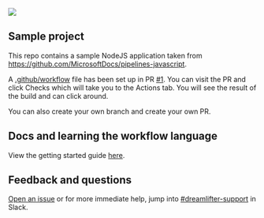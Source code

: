 ![](https://github.com/thejoebourneidentity/demo/workflows/CI/badge.svg)

## Sample project
This repo contains a sample NodeJS application taken from https://github.com/MicrosoftDocs/pipelines-javascript.

A [.github/workflow][workflow-file] file has been set up in PR [#1][pr-1]. You can visit the PR and click Checks which will take you to the Actions tab.
You will see the result of the build and can click around.

You can also create your own branch and create your own PR.

## Docs and learning the workflow language
View the getting started guide [here][docs].

## Feedback and questions
[Open an issue][open-issue] or for more immediate help, jump into [#dreamlifter-support][dreamlifter-support-slack] in Slack.

[open-issue]: https://github.com/github/dreamlifter-dogfooding/issues/new/choose
[dreamlifter-support-slack]: https://github.slack.com/messages/CKTM6TUMV
[workflow-file]: https://github.com/github/dreamlifter-playground/blob/master/.github/workflows/workflow.yml
[pr-1]: https://github.com/github/dreamlifter-playground/pull/1
[docs]: https://github.com/github/dreamlifter-dogfooding/blob/master/docs/getting-started.md
